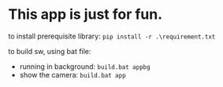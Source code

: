 # This app is just for fun.

to install prerequisite library:
`pip install -r .\requirement.txt`

to build sw, using bat file:
- running in background: `build.bat appbg`
- show the camera: `build.bat app`